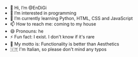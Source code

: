 - 👋 Hi, I’m @EnDiGi
- 👀 I’m interested in programming 
- 🌱 I’m currently learning Python, HTML, CSS and JavaScript
- 📫 How to reach me: coming to my house
- 😄 Pronouns: he
- ⚡ Fun fact: I exist. I don't know if it's rare
- 📢 My motto is: Functionality is better than Aesthetics
- 🇮🇹 I'm Italian, so please don't mind any typos

<!---
EnDiGi/EnDiGi is a ✨ special ✨ repository because its `README.md` (this file) appears on your GitHub profile.
You can click the Preview link to take a look at your changes.
--->
